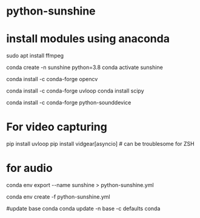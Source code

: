# python-sunshine


# install modules using anaconda
sudo apt install ffmpeg

conda create -n sunshine python=3.8
conda activate sunshine

conda install -c conda-forge opencv

conda install -c conda-forge uvloop
conda install scipy

conda install -c conda-forge python-sounddevice


# For video capturing
pip install uvloop
pip install vidgear[asyncio] # can be troublesome for ZSH

# for audio

conda env export --name sunshine > python-sunshine.yml

conda env create -f python-sunshine.yml

#update base conda
conda update -n base -c defaults conda